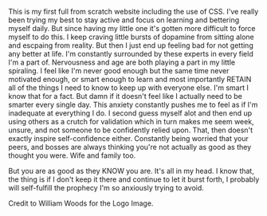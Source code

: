This is my first full from scratch website including the use of CSS.
I've really been trying my best to stay active and focus on learning and
bettering myself daily. But since having my little one it's gotten more
difficult to force myself to do this. I keep craving little bursts of
dopamine from sitting alone and escpaing from reality. But then I just end up
feeling bad for not getting any better at life. I'm constantly surrounded by
these experts in every field I'm a part of. Nervousness and age are both
playing a part in my little spiraling. I feel like I'm never good enough but
the same time never motivated enough, or smart enough to learn and most
importantly RETAIN all of the things I need to know to keep up with everyone
else. I'm smart I know that for a fact. But damn if it doesn't feel like I
actually need to be smarter every single day. This anxiety constantly pushes
me to feel as if I'm inadequate at everything I do. I second guess myself
alot and then end up using others as a crutch for validation which in turn
makes me seem week, unsure, and not someone to be confidently relied upon.
That, then doesn't exactly inspire self-confidence either. Constantly being
worried that your peers, and bosses are always thinking you're not actually
as good as they thought you were. Wife and family too.

But you are as good as they KNOW you are. It's all in my head. I know that,
the thing is if I don't keep it there and continue to let it burst forth, I
probably will self-fulfill the prophecy I'm so anxiously trying to avoid.

Credit to William Woods for the Logo Image.
